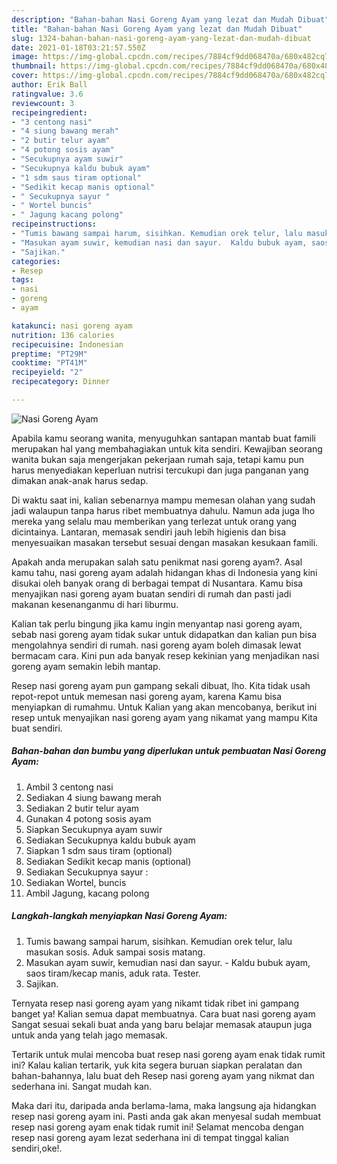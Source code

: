```yaml
---
description: "Bahan-bahan Nasi Goreng Ayam yang lezat dan Mudah Dibuat"
title: "Bahan-bahan Nasi Goreng Ayam yang lezat dan Mudah Dibuat"
slug: 1324-bahan-bahan-nasi-goreng-ayam-yang-lezat-dan-mudah-dibuat
date: 2021-01-18T03:21:57.550Z
image: https://img-global.cpcdn.com/recipes/7884cf9dd068470a/680x482cq70/nasi-goreng-ayam-foto-resep-utama.jpg
thumbnail: https://img-global.cpcdn.com/recipes/7884cf9dd068470a/680x482cq70/nasi-goreng-ayam-foto-resep-utama.jpg
cover: https://img-global.cpcdn.com/recipes/7884cf9dd068470a/680x482cq70/nasi-goreng-ayam-foto-resep-utama.jpg
author: Erik Ball
ratingvalue: 3.6
reviewcount: 3
recipeingredient:
- "3 centong nasi"
- "4 siung bawang merah"
- "2 butir telur ayam"
- "4 potong sosis ayam"
- "Secukupnya ayam suwir"
- "Secukupnya kaldu bubuk ayam"
- "1 sdm saus tiram optional"
- "Sedikit kecap manis optional"
- " Secukupnya sayur "
- " Wortel buncis"
- " Jagung kacang polong"
recipeinstructions:
- "Tumis bawang sampai harum, sisihkan. Kemudian orek telur, lalu masukan sosis. Aduk sampai sosis matang."
- "Masukan ayam suwir, kemudian nasi dan sayur.  Kaldu bubuk ayam, saos tiram/kecap manis, aduk rata. Tester."
- "Sajikan."
categories:
- Resep
tags:
- nasi
- goreng
- ayam

katakunci: nasi goreng ayam 
nutrition: 136 calories
recipecuisine: Indonesian
preptime: "PT29M"
cooktime: "PT41M"
recipeyield: "2"
recipecategory: Dinner

---
```



![Nasi Goreng Ayam](https://img-global.cpcdn.com/recipes/7884cf9dd068470a/680x482cq70/nasi-goreng-ayam-foto-resep-utama.jpg)

Apabila kamu seorang wanita, menyuguhkan santapan mantab buat famili merupakan hal yang membahagiakan untuk kita sendiri. Kewajiban seorang  wanita bukan saja mengerjakan pekerjaan rumah saja, tetapi kamu pun harus menyediakan keperluan nutrisi tercukupi dan juga panganan yang dimakan anak-anak harus sedap.

Di waktu  saat ini, kalian sebenarnya mampu memesan olahan yang sudah jadi walaupun tanpa harus ribet membuatnya dahulu. Namun ada juga lho mereka yang selalu mau memberikan yang terlezat untuk orang yang dicintainya. Lantaran, memasak sendiri jauh lebih higienis dan bisa menyesuaikan masakan tersebut sesuai dengan masakan kesukaan famili. 



Apakah anda merupakan salah satu penikmat nasi goreng ayam?. Asal kamu tahu, nasi goreng ayam adalah hidangan khas di Indonesia yang kini disukai oleh banyak orang di berbagai tempat di Nusantara. Kamu bisa menyajikan nasi goreng ayam buatan sendiri di rumah dan pasti jadi makanan kesenanganmu di hari liburmu.

Kalian tak perlu bingung jika kamu ingin menyantap nasi goreng ayam, sebab nasi goreng ayam tidak sukar untuk didapatkan dan kalian pun bisa mengolahnya sendiri di rumah. nasi goreng ayam boleh dimasak lewat bermacam cara. Kini pun ada banyak resep kekinian yang menjadikan nasi goreng ayam semakin lebih mantap.

Resep nasi goreng ayam pun gampang sekali dibuat, lho. Kita tidak usah repot-repot untuk memesan nasi goreng ayam, karena Kamu bisa menyiapkan di rumahmu. Untuk Kalian yang akan mencobanya, berikut ini resep untuk menyajikan nasi goreng ayam yang nikamat yang mampu Kita buat sendiri.

<!--inarticleads1-->

##### Bahan-bahan dan bumbu yang diperlukan untuk pembuatan Nasi Goreng Ayam:

1. Ambil 3 centong nasi
1. Sediakan 4 siung bawang merah
1. Sediakan 2 butir telur ayam
1. Gunakan 4 potong sosis ayam
1. Siapkan Secukupnya ayam suwir
1. Sediakan Secukupnya kaldu bubuk ayam
1. Siapkan 1 sdm saus tiram (optional)
1. Sediakan Sedikit kecap manis (optional)
1. Sediakan  Secukupnya sayur :
1. Sediakan  Wortel, buncis
1. Ambil  Jagung, kacang polong




<!--inarticleads2-->

##### Langkah-langkah menyiapkan Nasi Goreng Ayam:

1. Tumis bawang sampai harum, sisihkan. Kemudian orek telur, lalu masukan sosis. Aduk sampai sosis matang.
1. Masukan ayam suwir, kemudian nasi dan sayur.  - Kaldu bubuk ayam, saos tiram/kecap manis, aduk rata. Tester.
1. Sajikan.




Ternyata resep nasi goreng ayam yang nikamt tidak ribet ini gampang banget ya! Kalian semua dapat membuatnya. Cara buat nasi goreng ayam Sangat sesuai sekali buat anda yang baru belajar memasak ataupun juga untuk anda yang telah jago memasak.

Tertarik untuk mulai mencoba buat resep nasi goreng ayam enak tidak rumit ini? Kalau kalian tertarik, yuk kita segera buruan siapkan peralatan dan bahan-bahannya, lalu buat deh Resep nasi goreng ayam yang nikmat dan sederhana ini. Sangat mudah kan. 

Maka dari itu, daripada anda berlama-lama, maka langsung aja hidangkan resep nasi goreng ayam ini. Pasti anda gak akan menyesal sudah membuat resep nasi goreng ayam enak tidak rumit ini! Selamat mencoba dengan resep nasi goreng ayam lezat sederhana ini di tempat tinggal kalian sendiri,oke!.

